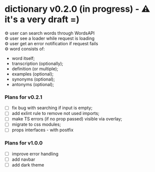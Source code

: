 # dictionary v0.2.0 (in progress) - ⚠️ it's a very draft =)

⚙️ user can search words through WordsAPI <br/>
⚙️ user see a loader while request is loading <br/>
⚙️ user get an error notification if request fails <br/>
⚙️ word consists of:

* word itself;
* transcription (optionally);
* definition (or multiple);
* examples (optional);
* synonyms (optional);
* antonyms (optional);

### Plans for v0.2.1
- [ ] fix bug with searching if input is empty;
- [ ] add exlint rule to remove not used imports;
- [ ] make TS errors (if no prop passed) visible via overlay;
- [ ] migrate to css modules;
- [ ] props interfaces - with postfix

### Plans for v1.0.0
- [ ] improve error handling
- [ ] add navbar
- [ ] add dark theme
